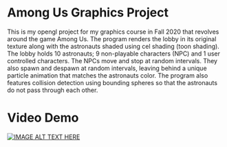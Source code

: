 # Among Us Graphics Project
This is my opengl project for my graphics course in Fall 2020 that revolves around the game
Among Us. The program renders the lobby in its original texture along with the astronauts 
shaded using cel shading (toon shading). The lobby holds 10 astronauts; 9 non-playable characters (NPC)
and 1 user controlled characters. The NPCs move and stop at random intervals. They also spawn and 
despawn at random intervals, leaving behind a unique particle animation that matches the
astronauts color. The program also features collision detection using bounding spheres so that
the astronauts do not pass through each other. 

# Video Demo
[![IMAGE ALT TEXT HERE](https://img.youtube.com/vi/R2beqipHIzM&ab_channel=ScottLee/0.jpg)](https://www.youtube.com/watch?v=R2beqipHIzM&ab_channel=ScottLee)
